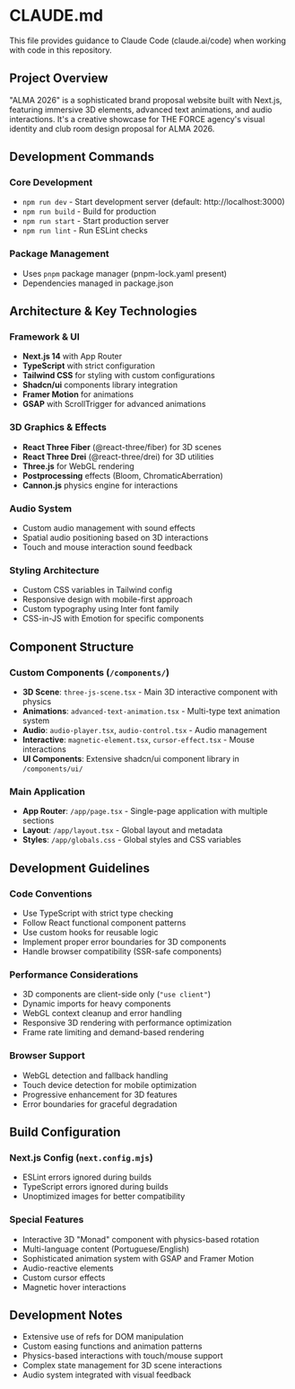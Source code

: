 # CLAUDE.md

This file provides guidance to Claude Code (claude.ai/code) when working with code in this repository.

## Project Overview

"ALMA 2026" is a sophisticated brand proposal website built with Next.js, featuring immersive 3D elements, advanced text animations, and audio interactions. It's a creative showcase for THE FORCE agency's visual identity and club room design proposal for ALMA 2026.

## Development Commands

### Core Development
- `npm run dev` - Start development server (default: http://localhost:3000)
- `npm run build` - Build for production
- `npm run start` - Start production server
- `npm run lint` - Run ESLint checks

### Package Management
- Uses `pnpm` package manager (pnpm-lock.yaml present)
- Dependencies managed in package.json

## Architecture & Key Technologies

### Framework & UI
- **Next.js 14** with App Router
- **TypeScript** with strict configuration
- **Tailwind CSS** for styling with custom configurations
- **Shadcn/ui** components library integration
- **Framer Motion** for animations
- **GSAP** with ScrollTrigger for advanced animations

### 3D Graphics & Effects
- **React Three Fiber** (@react-three/fiber) for 3D scenes
- **React Three Drei** (@react-three/drei) for 3D utilities
- **Three.js** for WebGL rendering
- **Postprocessing** effects (Bloom, ChromaticAberration)
- **Cannon.js** physics engine for interactions

### Audio System
- Custom audio management with sound effects
- Spatial audio positioning based on 3D interactions
- Touch and mouse interaction sound feedback

### Styling Architecture
- Custom CSS variables in Tailwind config
- Responsive design with mobile-first approach
- Custom typography using Inter font family
- CSS-in-JS with Emotion for specific components

## Component Structure

### Custom Components (`/components/`)
- **3D Scene**: `three-js-scene.tsx` - Main 3D interactive component with physics
- **Animations**: `advanced-text-animation.tsx` - Multi-type text animation system
- **Audio**: `audio-player.tsx`, `audio-control.tsx` - Audio management
- **Interactive**: `magnetic-element.tsx`, `cursor-effect.tsx` - Mouse interactions
- **UI Components**: Extensive shadcn/ui component library in `/components/ui/`

### Main Application
- **App Router**: `/app/page.tsx` - Single-page application with multiple sections
- **Layout**: `/app/layout.tsx` - Global layout and metadata
- **Styles**: `/app/globals.css` - Global styles and CSS variables

## Development Guidelines

### Code Conventions
- Use TypeScript with strict type checking
- Follow React functional component patterns
- Use custom hooks for reusable logic
- Implement proper error boundaries for 3D components
- Handle browser compatibility (SSR-safe components)

### Performance Considerations
- 3D components are client-side only (`"use client"`)
- Dynamic imports for heavy components
- WebGL context cleanup and error handling
- Responsive 3D rendering with performance optimization
- Frame rate limiting and demand-based rendering

### Browser Support
- WebGL detection and fallback handling
- Touch device detection for mobile optimization
- Progressive enhancement for 3D features
- Error boundaries for graceful degradation

## Build Configuration

### Next.js Config (`next.config.mjs`)
- ESLint errors ignored during builds
- TypeScript errors ignored during builds
- Unoptimized images for better compatibility

### Special Features
- Interactive 3D "Monad" component with physics-based rotation
- Multi-language content (Portuguese/English)
- Sophisticated animation system with GSAP and Framer Motion
- Audio-reactive elements
- Custom cursor effects
- Magnetic hover interactions

## Development Notes
- Extensive use of refs for DOM manipulation
- Custom easing functions and animation patterns
- Physics-based interactions with touch/mouse support
- Complex state management for 3D scene interactions
- Audio system integrated with visual feedback